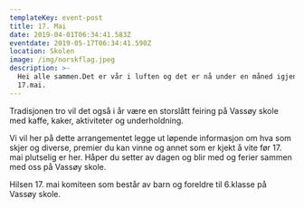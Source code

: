 ```yaml
---
templateKey: event-post
title: 17. Mai
date: 2019-04-01T06:34:41.583Z
eventdate: 2019-05-17T06:34:41.590Z
location: Skolen
image: /img/norskflag.jpeg
description: >-
  Hei alle sammen.Det er vår i luften og det er nå under en måned igjen til
  17.mai.
---
```

Tradisjonen tro vil det også i år være en storslått feiring på Vassøy skole med kaffe, kaker, aktiviteter og underholdning.

Vi vil her på dette arrangementet legge ut løpende informasjon om hva som skjer og diverse, premier du kan vinne og annet som er kjekt å vite før 17. mai plutselig er her.
Håper du setter av dagen og blir med og ferier sammen med oss på Vassøy skole.

Hilsen 17. mai komiteen som består av barn og foreldre til 6.klasse på Vassøy skole.
